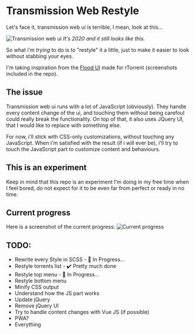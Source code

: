 # Transmission Web Restyle

Let's face it, transmission web ui is terrible, I mean, look at this...

![Transmission web ui](https://blog.flo.cx/mycontent/2011/02/Screenshot-from-2014-04-15-170242-1038x576.png)
_It's 2020 and it still looks like this._

So what i'm _trying_ to do is to "restyle" it a little, just to make it easier to look without stabbing your eyes.

I'm taking inspiration from the [Flood UI](https://github.com/Flood-UI/flood) made for rTorrent (screenshots included in the repo).

## **The issue**
Transmission web ui runs with a lot of JavaScript (obviously). They handle every content change of the ui, and touching them without being carefoul could really break the functionality.
On top of that, it also uses JQuery UI, that I would like to replace with something else.

For now, i'll stick with CSS-only customizations, without touching any JavaScript. When i'm satisfied with the result (if i will ever be), i'll try to touch the JavaScript part to customize content and behaviours.


## **This is an experiment**
Keep in mind that this repo is an experiment I'm doing in my free time when I feel bored, do not expect for it to be even far from perfect or ready in no time.


## Current progress
Here is a screenshot of the current progress:
![Current progress](https://i.imgur.com/Cs4j9De.png)


## **TODO:**
- Rewrite every Style in SCSS - :hammer: In Progress...
- Restyle torrents list - :heavy_check_mark: Pretty much done
- Restyle top menu - :hammer: In Progress...
- Restyle bottom menu
- Minify CSS output
- Understand how the JS part works
- Update jQuery
- Remove jQuery UI
- Try to handle content changes with Vue JS (if possible)
- PWA?
- Everything
